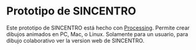 # Prototipo de SINCENTRO

Este prototipo de SINCENTRO está hecho con [Processing](https://processing.org/). Permite crear dibujos animados en PC, Mac, o Linux. Solamente para un usuario, para dibujo colaborativo ver la version web de SINCENTRO.